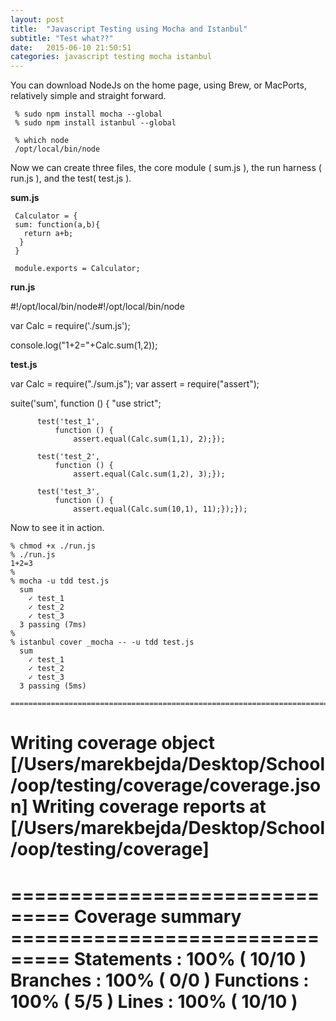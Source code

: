 ```yaml
---
layout: post
title:  "Javascript Testing using Mocha and Istanbul"
subtitle: "Test what??"
date:   2015-06-10 21:50:51
categories: javascript testing mocha istanbul
---
```


You can download NodeJs on the home page, using Brew, or MacPorts, relatively simple and straight forward.
 
     % sudo npm install mocha --global
     % sudo npm install istanbul --global
   
     % which node
     /opt/local/bin/node
 

Now we can create three files, the core module ( sum.js ), the run harness ( run.js ), and the  test( test.js ).


 
**sum.js**

     Calculator = {
     sum: function(a,b){
       return a+b;
      }
     }  

     module.exports = Calculator;


**run.js**

   #!/opt/local/bin/node#!/opt/local/bin/node 

   var Calc = require('./sum.js');

   console.log("1+2="+Calc.sum(1,2));


**test.js**

   var Calc = require("./sum.js");
   var assert = require("assert");

   suite('sum',
      function () {
          "use strict";

          test('test_1',
              function () {
                  assert.equal(Calc.sum(1,1), 2);});

          test('test_2',
              function () {
                  assert.equal(Calc.sum(1,2), 3);});

          test('test_3',
              function () {
                  assert.equal(Calc.sum(10,1), 11);});});
 

Now to see it in action.

    % chmod +x ./run.js
    % ./run.js
    1+2=3
    %
    % mocha -u tdd test.js
      sum
        ✓ test_1
        ✓ test_2
        ✓ test_3
      3 passing (7ms)
    %
    % istanbul cover _mocha -- -u tdd test.js 
      sum
        ✓ test_1
        ✓ test_2
        ✓ test_3
      3 passing (5ms) 

    =============================================================================
   Writing coverage object [/Users/marekbejda/Desktop/School/oop/testing/coverage/coverage.json]
   Writing coverage reports at [/Users/marekbejda/Desktop/School/oop/testing/coverage]
   =============================================================================
 
   =============================== Coverage summary ===============================
   Statements   : 100% ( 10/10 )
   Branches     : 100% ( 0/0 )
   Functions    : 100% ( 5/5 )
   Lines        : 100% ( 10/10 )
   ================================================================================
